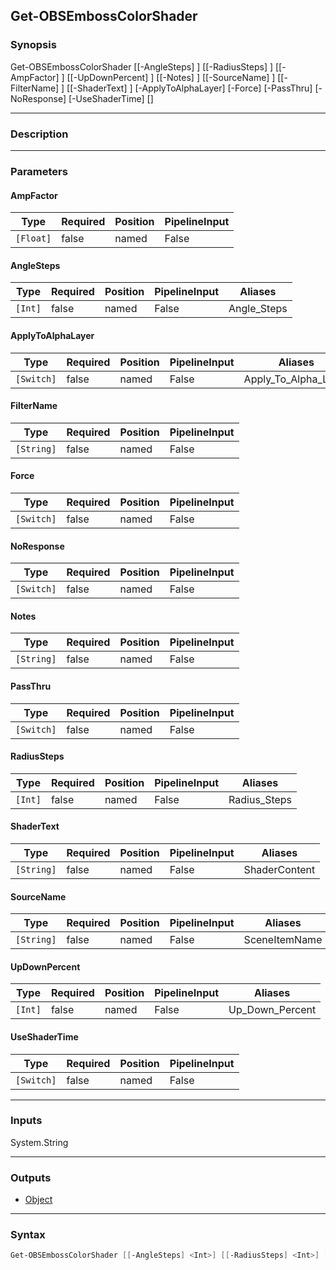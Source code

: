Get-OBSEmbossColorShader
------------------------

### Synopsis
Get-OBSEmbossColorShader [[-AngleSteps] <int>] [[-RadiusSteps] <int>] [[-AmpFactor] <float>] [[-UpDownPercent] <int>] [[-Notes] <string>] [[-SourceName] <string>] [[-FilterName] <string>] [[-ShaderText] <string>] [-ApplyToAlphaLayer] [-Force] [-PassThru] [-NoResponse] [-UseShaderTime] [<CommonParameters>]

---

### Description

---

### Parameters
#### **AmpFactor**

|Type     |Required|Position|PipelineInput|
|---------|--------|--------|-------------|
|`[Float]`|false   |named   |False        |

#### **AngleSteps**

|Type   |Required|Position|PipelineInput|Aliases    |
|-------|--------|--------|-------------|-----------|
|`[Int]`|false   |named   |False        |Angle_Steps|

#### **ApplyToAlphaLayer**

|Type      |Required|Position|PipelineInput|Aliases             |
|----------|--------|--------|-------------|--------------------|
|`[Switch]`|false   |named   |False        |Apply_To_Alpha_Layer|

#### **FilterName**

|Type      |Required|Position|PipelineInput|
|----------|--------|--------|-------------|
|`[String]`|false   |named   |False        |

#### **Force**

|Type      |Required|Position|PipelineInput|
|----------|--------|--------|-------------|
|`[Switch]`|false   |named   |False        |

#### **NoResponse**

|Type      |Required|Position|PipelineInput|
|----------|--------|--------|-------------|
|`[Switch]`|false   |named   |False        |

#### **Notes**

|Type      |Required|Position|PipelineInput|
|----------|--------|--------|-------------|
|`[String]`|false   |named   |False        |

#### **PassThru**

|Type      |Required|Position|PipelineInput|
|----------|--------|--------|-------------|
|`[Switch]`|false   |named   |False        |

#### **RadiusSteps**

|Type   |Required|Position|PipelineInput|Aliases     |
|-------|--------|--------|-------------|------------|
|`[Int]`|false   |named   |False        |Radius_Steps|

#### **ShaderText**

|Type      |Required|Position|PipelineInput|Aliases      |
|----------|--------|--------|-------------|-------------|
|`[String]`|false   |named   |False        |ShaderContent|

#### **SourceName**

|Type      |Required|Position|PipelineInput|Aliases      |
|----------|--------|--------|-------------|-------------|
|`[String]`|false   |named   |False        |SceneItemName|

#### **UpDownPercent**

|Type   |Required|Position|PipelineInput|Aliases        |
|-------|--------|--------|-------------|---------------|
|`[Int]`|false   |named   |False        |Up_Down_Percent|

#### **UseShaderTime**

|Type      |Required|Position|PipelineInput|
|----------|--------|--------|-------------|
|`[Switch]`|false   |named   |False        |

---

### Inputs
System.String

---

### Outputs
* [Object](https://learn.microsoft.com/en-us/dotnet/api/System.Object)

---

### Syntax
```PowerShell
Get-OBSEmbossColorShader [[-AngleSteps] <Int>] [[-RadiusSteps] <Int>] [[-AmpFactor] <Float>] [[-UpDownPercent] <Int>] [-ApplyToAlphaLayer <Switch>] [[-Notes] <String>] [[-SourceName] <String>] [[-FilterName] <String>] [[-ShaderText] <String>] [-Force <Switch>] [-PassThru <Switch>] [-NoResponse <Switch>] [-UseShaderTime <Switch>] [<CommonParameters>]
```
